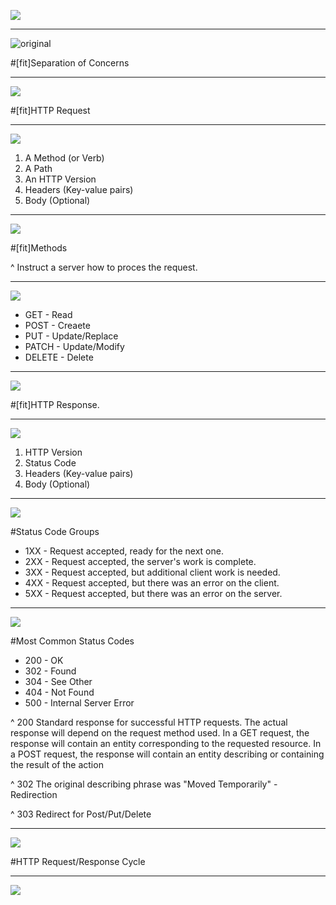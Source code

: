 ![](img/http.jpg)

---

![original](img/pier.jpg)

#[fit]Separation of Concerns

---

![](img/request.png)

#[fit]HTTP Request

---

![](img/texture.jpg)

1. A Method (or Verb)
2. A Path
3. An HTTP Version
4. Headers (Key-value pairs)
5. Body (Optional)

---

![](img/texture2.jpg)

#[fit]Methods

^ Instruct a server how to proces the request.

---

![](img/texture3.jpg)

- GET - Read
- POST - Creaete 
- PUT - Update/Replace
- PATCH - Update/Modify
- DELETE - Delete

---

![](img/texture4.jpg)

#[fit]HTTP Response.

---

![](img/sky.jpg)

1. HTTP Version
2. Status Code
3. Headers (Key-value pairs)
4. Body (Optional)

---

![](img/texture5.jpg)

#Status Code Groups

- 1XX - Request accepted, ready for the next one.
- 2XX - Request accepted, the server's work is complete.
- 3XX - Request accepted, but additional client work is needed.
- 4XX - Request accepted, but there was an error on the client.
- 5XX - Request accepted, but there was an error on the server.

---

![](img/texture6.jpg)

#Most Common Status Codes

- 200 - OK
- 302 - Found
- 304 - See Other
- 404 - Not Found
- 500 - Internal Server Error

^ 200 Standard response for successful HTTP requests. The actual response will depend on the request method used. In a GET request, the response will contain an entity corresponding to the requested resource. In a POST request, the response will contain an entity describing or containing the result of the action

^ 302 The original describing phrase was "Moved Temporarily" - Redirection

^ 303 Redirect for Post/Put/Delete

---

![](img/cycle.png)

#HTTP Request/Response Cycle

---

![](img/questions.gif)
